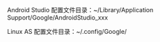 Android  Studio 配置文件目录：~/Library/Application Support/Google/AndroidStudio_xxx

Linux AS 配置文件目录：~/.config/Google/<product><version>
